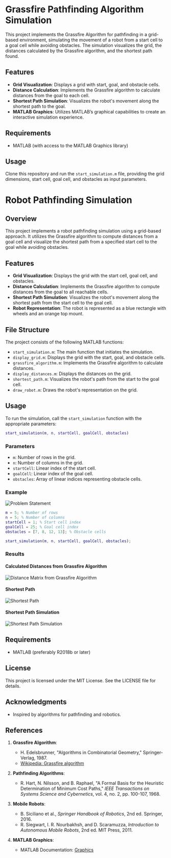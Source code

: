 # Grassfire Pathfinding Algorithm Simulation

This project implements the Grassfire Algorithm for pathfinding in a grid-based environment, simulating the movement of a robot from a start cell to a goal cell while avoiding obstacles. The simulation visualizes the grid, the distances calculated by the Grassfire algorithm, and the shortest path found.

## Features

- **Grid Visualization**: Displays a grid with start, goal, and obstacle cells.
- **Distance Calculation**: Implements the Grassfire algorithm to calculate distances from the goal to each cell.
- **Shortest Path Simulation**: Visualizes the robot's movement along the shortest path to the goal.
- **MATLAB Graphics**: Utilizes MATLAB’s graphical capabilities to create an interactive simulation experience.

## Requirements

- MATLAB (with access to the MATLAB Graphics library)

## Usage

Clone this repository and run the `start_simulation.m` file, providing the grid dimensions, start cell, goal cell, and obstacles as input parameters.

# Robot Pathfinding Simulation

## Overview
This project implements a robot pathfinding simulation using a grid-based approach. It utilizes the Grassfire algorithm to compute distances from a goal cell and visualize the shortest path from a specified start cell to the goal while avoiding obstacles.

## Features
- **Grid Visualization**: Displays the grid with the start cell, goal cell, and obstacles.
- **Distance Calculation**: Implements the Grassfire algorithm to compute distances from the goal to all reachable cells.
- **Shortest Path Simulation**: Visualizes the robot's movement along the shortest path from the start cell to the goal cell.
- **Robot Representation**: The robot is represented as a blue rectangle with wheels and an orange top mount.

## File Structure
The project consists of the following MATLAB functions:
- `start_simulation.m`: The main function that initiates the simulation.
- `display_grid.m`: Displays the grid with the start, goal, and obstacle cells.
- `grassfire_algorithm.m`: Implements the Grassfire algorithm to calculate distances.
- `display_distances.m`: Displays the distances on the grid.
- `shortest_path.m`: Visualizes the robot's path from the start to the goal cell.
- `draw_robot.m`: Draws the robot's representation on the grid.

## Usage
To run the simulation, call the `start_simulation` function with the appropriate parameters:

```matlab
start_simulation(m, n, startCell, goalCell, obstacles)
```

### Parameters
- `m`: Number of rows in the grid.
- `n`: Number of columns in the grid.
- `startCell`: Linear index of the start cell.
- `goalCell`: Linear index of the goal cell.
- `obstacles`: Array of linear indices representing obstacle cells.

### Example
![Problem Statement](Display_Grid.png)
```matlab
m = 5; % Number of rows
n = 5; % Number of columns
startCell = 1; % Start cell index
goalCell = 25; % Goal cell index
obstacles = [7, 8, 12, 13]; % Obstacle cells

start_simulation(m, n, startCell, goalCell, obstacles);
```
### Results

#### Calculated Distances from Grassfire Algorithm
![Distance Matrix from Grassfire Algorithm](Distances_from_Grassfire_Algorithm.png)

#### Shortest Path
![Shortest Path](Shortest_Path.png)

#### Shortest Path Simulation
![Shortest Path Simulation](Shortest_Path_Simulation.gif)

## Requirements
- MATLAB (preferably R2018b or later)

## License
This project is licensed under the MIT License. See the LICENSE file for details.

## Acknowledgments
- Inspired by algorithms for pathfinding and robotics.

## References

1. **Grassfire Algorithm**:
   - H. Edelsbrunner, "Algorithms in Combinatorial Geometry," Springer-Verlag, 1987.
   - [Wikipedia: Grassfire algorithm](https://en.wikipedia.org/wiki/Grassfire_transform)

2. **Pathfinding Algorithms**:
   - R. Hart, N. Nilsson, and B. Raphael, "A Formal Basis for the Heuristic Determination of Minimum Cost Paths," *IEEE Transactions on Systems Science and Cybernetics*, vol. 4, no. 2, pp. 100-107, 1968.

3. **Mobile Robots**:
   - B. Siciliano et al., *Springer Handbook of Robotics*, 2nd ed. Springer, 2016.
   - R. Siegwart, I. R. Nourbakhsh, and D. Scaramuzza, *Introduction to Autonomous Mobile Robots*, 2nd ed. MIT Press, 2011.

4. **MATLAB Graphics**:
   - MATLAB Documentation: [Graphics](https://www.mathworks.com/help/matlab/graphics.html)
